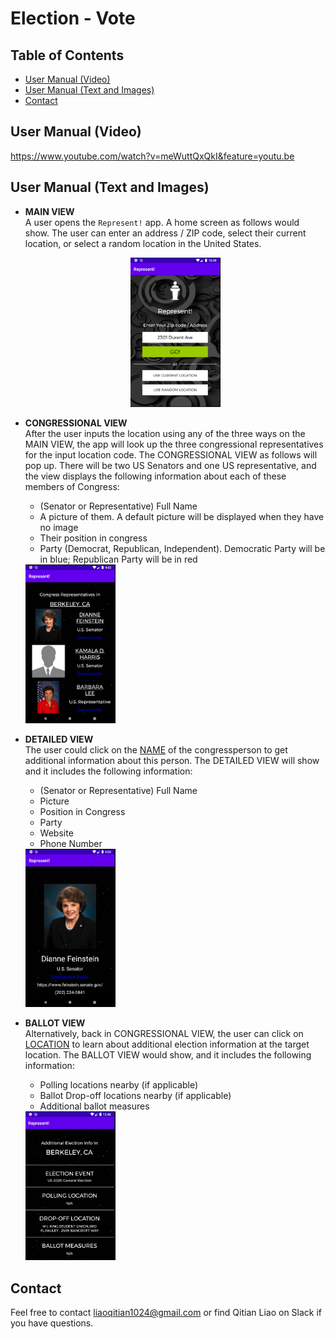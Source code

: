 # Election - Vote

## Table of Contents
  - [User Manual (Video)](#User-Manual-Video)
  - [User Manual (Text and Images)](#User-Manual-Text-and-Images)
  - [Contact](#Contact)

## User Manual (Video)
https://www.youtube.com/watch?v=meWuttQxQkI&feature=youtu.be

## User Manual (Text and Images)

- **MAIN VIEW**  
  A user opens the `Represent!` app. A home screen as follows would show. The user can enter an address / ZIP code, select their current location, or select a random location in the United States.  
  <center><img width = 30% height = auto src = "images/mainView.png"></center>

- **CONGRESSIONAL VIEW**  
	After the user inputs the location using any of the three ways on the MAIN VIEW, the app will look up the three congressional representatives for the input location code. The CONGRESSIONAL VIEW as follows will pop up. There will be two US Senators and one US representative, and the view displays the following information about each of these members of Congress:
	- (Senator or Representative) Full Name
	- A picture of them. A default picture will be displayed when they have no image
	- Their position in congress
	- Party (Democrat, Republican, Independent). Democratic Party will be in blue; Republican Party will be in red  
	  
	<img width = 30% height = auto src = "images/congressionalView.png">
	
- **DETAILED VIEW**  
	The user could click on the <ins>NAME</ins> of the congressperson to get additional information about this person. The DETAILED VIEW will show and it includes the following information:
	- (Senator or Representative) Full Name
	- Picture
	- Position in Congress
	- Party
	- Website 
	- Phone Number  
	
	<img width = 30% height = auto src = "images/detailedView.png">
	
- **BALLOT VIEW**  
	Alternatively, back in CONGRESSIONAL VIEW, the user can click on <ins>LOCATION</ins> to learn about additional election information at the target location. The BALLOT VIEW would show, and it includes the following information:
	- Polling locations nearby (if applicable)
	- Ballot Drop-off locations nearby (if applicable)
	- Additional ballot measures

	<img width = 30% height = auto src = "images/ballotView.png">

## Contact
Feel free to contact liaoqitian1024@gmail.com or find Qitian Liao on Slack if you have questions.
